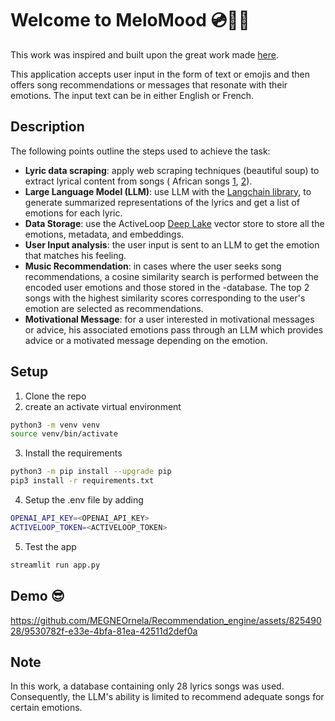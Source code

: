 
# Welcome to MeloMood 💿🎵💬

This work was inspired and built upon the great work made [here](https://github.com/FrancescoSaverioZuppichini/FairytaleDJ/tree/main).

This application accepts user input in the form of text or emojis and then offers song recommendations or messages that resonate with their emotions. 
The input text can be in either English or French.

## Description

The following points outline the steps used to achieve the task:
- **Lyric data scraping**: apply web scraping techniques (beautiful soup) to extract lyrical content from songs ( African songs [1](https://afrikalyrics.com/top-lyrics), [2](https://afrikalyrics.com/language/French)).
- **Large Language Model (LLM)**: use LLM with the [Langchain library](https://python.langchain.com/docs/get_started/introduction.html), to generate summarized representations of the lyrics and get a list of emotions for each lyric.
- **Data Storage**: use the ActiveLoop [Deep Lake](https://www.deeplake.ai/) vector store to store all the emotions, metadata, and embeddings.
- **User Input analysis**: the user input is sent to an LLM to get the emotion that matches his feeling.
- **Music Recommendation**: in cases where the user seeks song recommendations,  a cosine similarity search is performed between the encoded user emotions and those stored in the -database. The top 2 songs with the highest similarity scores corresponding to the user's emotion are selected as recommendations.
- **Motivational Message**: for a user interested in motivational messages or advice, his associated emotions pass through an LLM which  provides advice or a motivated message depending on the emotion.


## Setup

1. Clone the repo 
2. create an activate virtual environment
```bash
python3 -m venv venv
source venv/bin/activate
   ```
3. Install the requirements
```bash
python3 -m pip install --upgrade pip
pip3 install -r requirements.txt
   ```
4. Setup the .env file by adding
  ```bash
OPENAI_API_KEY=<OPENAI_API_KEY>
ACTIVELOOP_TOKEN=<ACTIVELOOP_TOKEN>
   ```
5. Test the app
```bash
streamlit run app.py
```

## Demo 😎
https://github.com/MEGNEOrnela/Recommendation_engine/assets/82549028/9530782f-e33e-4bfa-81ea-42511d2def0a

## Note 
In this work, a database containing only 28 lyrics songs was used. Consequently, the LLM's ability is limited to recommend adequate songs for certain emotions.
